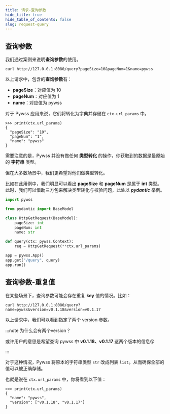 ```yaml
---
title: 请求-查询参数
hide_title: true
hide_table_of_contents: false
slug: request-query
---
```


## 查询参数

我们通过案例来说明**查询参数**的使用。

```shell script title="案例"
curl http://127.0.0.1:8080/query?pageSize=10&pageNum=1&name=pywss
```
以上请求中，包含的**查询参数**有：
- **pageSize**：对应值为 10
- **pageNum**：对应值为 1
- **name**：对应值为 pywss

对于 Pywss 应用来说，它们将转化为字典并存储在 `ctx.url_params` 中。
```shell script title="读取查询参数"
>>> print(ctx.url_params)
{
  "pageSize": "10",
  "pageNum": "1",
  "name": "pywss"
}
```
需要注意的是，Pywss 并没有做任何 **类型转化** 的操作，你获取到的数据是最原始的 **字符串** 类型。

但在大多数场景中，我们更希望对他们做类型转化。

比如在此用例中，我们明显可以看出 **pageSize** 和 **pageNum** 是属于 **int** 类型。此时，我们可以借助三方包来解决类型转化与校验问题，此处以 **_pydantic_** 举例。

```python title="类型转化+校验" showLineNumbers {11}
import pywss

from pydantic import BaseModel

class HttpGetRequest(BaseModel):
    pageSize: int
    pageNum: int
    name: str

def query(ctx: pywss.Context):
    req = HttpGetRequest(**ctx.url_params)

app = pywss.App()
app.get("/query", query)
app.run()
```


## 查询参数-重复值
在某些场景下，查询参数可能会存在重复 **key** 值的情况。比如：
```shell script title="案例"
curl http://127.0.0.1:8080/query?name=pywss&version=v0.1.18&version=v0.1.17
```
以上请求中，我们可以看到指定了两个 version 参数。

:::note 为什么会有两个version？

或许用户的意思是希望查询 pywss 中 **v0.1.18、v0.1.17** 这两个版本的信息😵

:::

对于这种情况，Pywss 将原本的字符串类型 `str` 改成列表 `list`。从而确保全部的值可以被正确存储。

也就是说在 `ctx.url_params` 中，你将看到以下值：

```shell script title="读取查询参数"
>>> print(ctx.url_params)
{
  "name": "pywss",
  "version": ["v0.1.18", "v0.1.17"]
}
```
